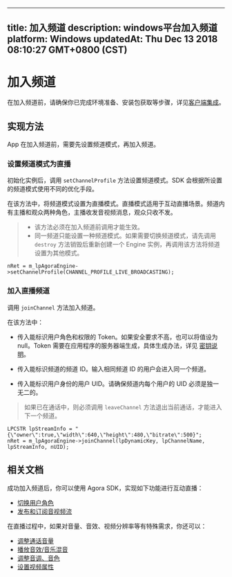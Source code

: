 
---
title: 加入频道
description: windows平台加入频道
platform: Windows
updatedAt: Thu Dec 13 2018 08:10:27 GMT+0800 (CST)
---
# 加入频道
在加入频道前，请确保你已完成环境准备、安装包获取等步骤，详见[客户端集成](../../cn/Interactive%20Broadcast/windows_video.md)。

## 实现方法
App 在加入频道前，需要先设置频道模式，再加入频道。

### 设置频道模式为直播
初始化实例后，调用 <code>setChannelProfile</code> 方法设置频道模式。SDK 会根据所设置的频道模式使用不同的优化手段。

在该方法中，将频道模式设置为直播模式。直播模式适用于互动直播场景。频道内有主播和观众两种角色，主播收发音视频消息，观众只收不发。
 
> - 该方法必须在加入频道前调用才能生效。
> - 同一频道只能设置一种频道模式。如果需要切换频道模式，请先调用 `destroy` 方法销毁后重新创建一个 Engine 实例，再调用该方法将频道设置为其他模式。


```
nRet = m_lpAgoraEngine->setChannelProfile(CHANNEL_PROFILE_LIVE_BROADCASTING);
```

### 加入直播频道
调用 <code>joinChannel</code> 方法加入频道。

在该方法中：

-   传入能标识用户角色和权限的 Token。如果安全要求不高，也可以将值设为 null。Token 需要在应用程序的服务器端生成，具体生成办法，详见 [密钥说明](../../cn/Interactive%20Broadcast/token.md)。

-   传入能标识频道的频道 ID。输入相同频道 ID 的用户会进入同一个频道。

-   传入能标识用户身份的用户 UID。请确保频道内每个用户的 UID 必须是独一无二的。

> 如果已在通话中，则必须调用 <code>leaveChannel</code> 方法退出当前通话，才能进入下一个频道。

```
LPCSTR lpStreamInfo = "{\"owner\":true,\"width\":640,\"height\":480,\"bitrate\":500}";
nRet = m_lpAgoraEngine->joinChannel(lpDynamicKey, lpChannelName, lpStreamInfo, nUID);
```


## 相关文档

成功加入频道后，你可以使用 Agora SDK，实现如下功能进行互动直播：

- [切换用户角色](../../cn/Interactive%20Broadcast/role_windows.md)
- [发布和订阅音视频流](../../cn/Interactive%20Broadcast/publish_windows_live.md)

在直播过程中，如果对音量、音效、视频分辨率等有特殊需求，你还可以：

- [调整通话音量](../../cn/Interactive%20Broadcast/volume_windows.md)
- [播放音效/音乐混音](../../cn/Interactive%20Broadcast/effect_mixing_windows.md)
- [调整音调、音色](../../cn/Interactive%20Broadcast/voice_effect_windows.md)
- [设置视频属性](../../cn/Interactive%20Broadcast/videoProfile_windows.md)
